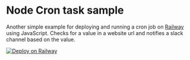 # Node Cron task sample

Another simple example for deploying and running a cron job on [Railway](https://railway.app/) using JavaScript. Checks for a value in a website url and notifies a slack channel based on the value.

[![Deploy on Railway](https://railway.app/button.svg)](https://railway.app/new/template/KViDnA)
